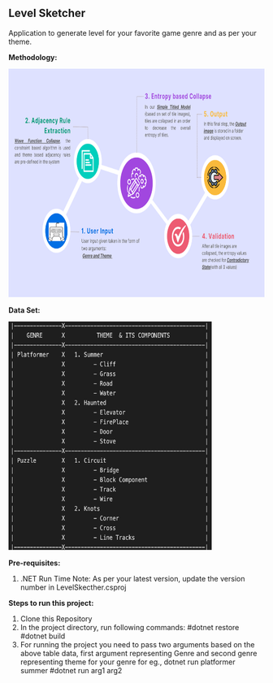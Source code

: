 <h2>Level Sketcher</h2>

Application to generate level for your favorite game genre and as per your theme.

<b>Methodology:</b>

<img src="https://github.com/htolani/levelSketcher/blob/main/Methodology.png" width="850" height="450">

<b>Data Set:</b>

<img src="https://github.com/htolani/levelSketcher/blob/main/DataSet.png" width="400" height="450">


<b>Pre-requisites:</b>
1. .NET Run Time
    Note: As per your latest version, update the version number in LevelSkecther.csproj


<b>Steps to run this project: </b>

1. Clone this Repository 
2. In the project directory, run following commands: 
    #dotnet restore 
    #dotnet build 
3. For running the project you need to pass two arguments based on the above table data, first argument representing Genre  and second genre representing theme for your genre
    for eg., dotnet run platformer summer 
    #dotnet run arg1 arg2
